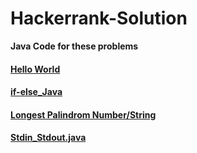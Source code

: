 # Hackerrank-Solution


**Java Code for these problems**


#### [Hello World](https://github.com/mohitsingla123/Hackerrank-Solution/blob/master/Hello_World.java)

#### [if-else_Java](https://github.com/mohitsingla123/Hackerrank-Solution/blob/master/ifelse.java)

#### [Longest Palindrom Number/String](https://github.com/mohitsingla123/Hackerrank-Solution/blob/master/LongestPalinSubstring.java)

#### [Stdin_Stdout.java]()
